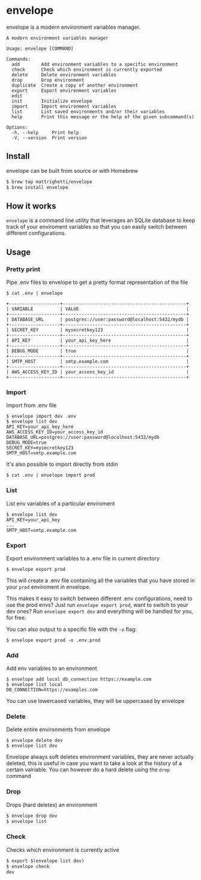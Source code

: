 # envelope
envelope is a modern environment variables manager.

```
A modern environment variables manager

Usage: envelope [COMMAND]

Commands:
  add        Add environment variables to a specific environment
  check      Check which environment is currently exported
  delete     Delete environment variables
  drop       Drop environment
  duplicate  Create a copy of another environment
  export     Export environment variables
  edit
  init       Initialize envelope
  import     Import environment variables
  list       List saved environments and/or their variables
  help       Print this message or the help of the given subcommand(s)

Options:
  -h, --help     Print help
  -V, --version  Print version
```

## Install
envelope can be built from source or with Homebrew
```sh
$ brew tap mattrighetti/envelope
$ brew install envelope
```

## How it works
`envelope` is a command line utility that leverages an SQLite database
to keep track of your enviroment variables so that you can easily switch between
different configurations.

## Usage

### Pretty print
Pipe .env files to envelope to get a pretty format representation of the file
```
$ cat .env | envelope

+-------------------+----------------------------------------------+
| VARIABLE          | VALUE                                        |
+-------------------+----------------------------------------------+
| DATABASE_URL      | postgres://user:password@localhost:5432/mydb |
+-------------------+----------------------------------------------+
| SECRET_KEY        | mysecretkey123                               |
+-------------------+----------------------------------------------+
| API_KEY           | your_api_key_here                            |
+-------------------+----------------------------------------------+
| DEBUG_MODE        | true                                         |
+-------------------+----------------------------------------------+
| SMTP_HOST         | smtp.example.com                             |
+-------------------+----------------------------------------------+
| AWS_ACCESS_KEY_ID | your_access_key_id                           |
+-------------------+----------------------------------------------+
```

### Import
Import from .env file

```
$ envelope import dev .env
$ envelope list dev
API_KEY=your_api_key_here
AWS_ACCESS_KEY_ID=your_access_key_id
DATABASE_URL=postgres://user:password@localhost:5432/mydb
DEBUG_MODE=true
SECRET_KEY=mysecretkey123
SMTP_HOST=smtp.example.com
```

It's also possible to import directly from stdin
```
$ cat .env | envelope import prod
```

### List
List env variables of a particular enviroment
```
$ envelope list dev
API_KEY=your_api_key
...
SMTP_HOST=smtp.example.com
```

### Export
Export environment variables to a .env file in current directory
```
$ envelope export prod
```
This will create a .env file containing all the variables that you have stored
in your `prod` enviroment in envelope.

This makes it easy to switch between different .env configurations, need to use the
prod envs? Just run `envelope export prod`, want to switch to your dev ones? Run
`envelope export dev` and everything will be handled for you, for free.

You can also output to a specific file with the `-o` flag:
```
$ envelope export prod -o .env.prod
```

### Add
Add env variables to an environment
```
$ envelope add local db_connection https://example.com
$ envelope list local
DB_CONNECTION=https://examples.com
```
You can use lowercased variables, they will be uppercased by envelope

### Delete
Delete entire environments from envelope
```
$ envelope delete dev
$ envelope list dev
```
Envelope always soft deletes environment variables, they are never actually
deleted, this is useful in case you want to take a look at the history of a
certain valriable. You can however do a hard delete using the `drop` command

### Drop
Drops (hard deletes) an environment
```sh
$ envelope drop dev
$ envelope list
```

### Check
Checks which environment is currently active
```sh
$ export $(envelope list dev)
$ envelope check
dev
```

